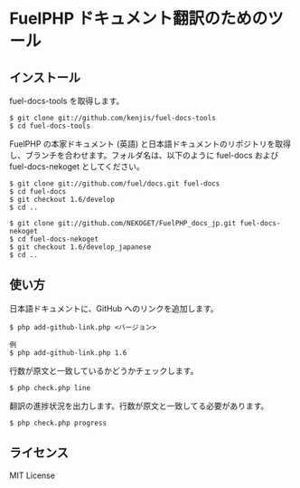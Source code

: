 # FuelPHP ドキュメント翻訳のためのツール

## インストール

fuel-docs-tools を取得します。

```
$ git clone git://github.com/kenjis/fuel-docs-tools
$ cd fuel-docs-tools
```

FuelPHP の本家ドキュメント (英語) と日本語ドキュメントのリポジトリを取得し、ブランチを合わせます。フォルダ名は、以下のように fuel-docs および fuel-docs-nekoget としてください。

```
$ git clone git://github.com/fuel/docs.git fuel-docs
$ cd fuel-docs
$ git checkout 1.6/develop
$ cd ..

$ git clone git://github.com/NEKOGET/FuelPHP_docs_jp.git fuel-docs-nekoget
$ cd fuel-docs-nekoget
$ git checkout 1.6/develop_japanese
$ cd ..
```

## 使い方

日本語ドキュメントに、GitHub へのリンクを追加します。

```
$ php add-github-link.php <バージョン>

例
$ php add-github-link.php 1.6
```

行数が原文と一致しているかどうかチェックします。

```
$ php check.php line
```

翻訳の進捗状況を出力します。行数が原文と一致してる必要があります。

```
$ php check.php progress
```

## ライセンス

MIT License
